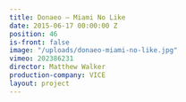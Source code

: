 ```yaml
---
title: Donaeo — Miami No Like
date: 2015-06-17 00:00:00 Z
position: 46
is-front: false
image: "/uploads/donaeo-miami-no-like.jpg"
vimeo: 202386231
director: Matthew Walker
production-company: VICE
layout: project
---
```


